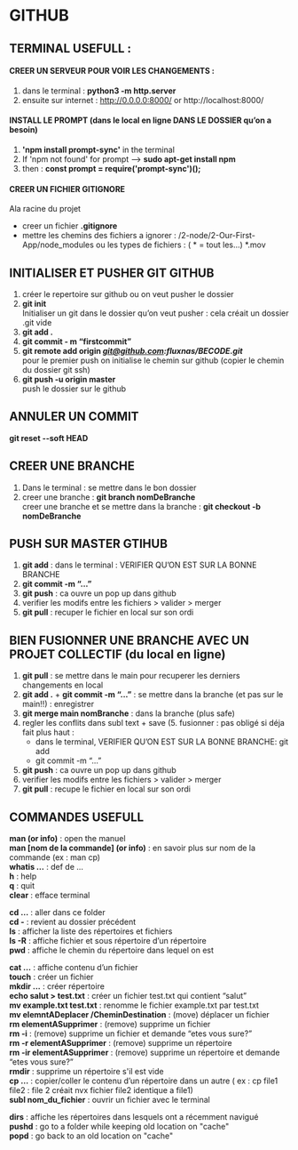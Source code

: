# GITHUB

## TERMINAL USEFULL : 
#### CREER UN SERVEUR POUR VOIR LES CHANGEMENTS :
1. dans le terminal : **python3 -m http.server**
2. ensuite sur internet : http://0.0.0.0:8000/ or http://localhost:8000/

#### INSTALL LE PROMPT (dans le local en ligne DANS LE DOSSIER qu’on a besoin)
1. **'npm install prompt-sync'** in the terminal
2. If 'npm not found' for prompt --> **sudo apt-get install npm**
3. then : **const prompt = require('prompt-sync')();**

#### CREER UN FICHIER GITIGNORE
Ala racine du projet 
- creer un fichier **.gitignore**
- mettre les chemins des fichiers a ignorer :
/2-node/2-Our-First-App/node_modules
ou les types de fichiers : ( * = tout les...)
*.mov


## INITIALISER ET PUSHER GIT GITHUB  
1. créer le repertoire sur github ou on veut pusher le dossier  
2. **git init**    
    Initialiser un git dans le dossier qu’on veut pusher : cela créait un dossier .git vide  
3. **git add .**  
4. **git commit - m “firstcommit”**  
5. **git remote add origin *git@github.com:fluxnas/BECODE.git***  
    pour le premier push on initialise le chemin sur github (copier le chemin du dossier git ssh)  
6. **git push -u origin master**   
    push le dossier sur le github   

## ANNULER UN COMMIT   
**git reset --soft HEAD**  

## CREER UNE BRANCHE  
1. Dans le terminal : se mettre dans le bon dossier  
2. creer une branche : **git branch nomDeBranche**  
    creer une branche et se mettre dans la branche : **git checkout -b nomDeBranche**   
    
## PUSH SUR MASTER GTIHUB
1. **git add** : dans le terminal : VERIFIER QU’ON EST SUR LA BONNE BRANCHE
2. **git commit -m “...”**
3. **git push** : ca ouvre un pop up dans github 
4. verifier les modifs entre les fichiers > valider > merger
5. **git pull** : recuper le fichier en local sur son ordi

## BIEN FUSIONNER UNE BRANCHE AVEC UN PROJET COLLECTIF (du local en ligne)
1. **git pull** : se mettre dans le main pour recuperer les derniers changements en local
2. **git add .** + **git commit -m “...”** : se mettre dans la branche (et pas sur le main!!) : enregistrer
3. **git merge main nomBranche** : dans la branche (plus safe)
4. regler les conflits dans subl text + save 
    (5. fusionner : pas obligé si déja fait plus haut : 
    - dans le terminal, VERIFIER QU’ON EST SUR LA BONNE BRANCHE: git add
    - git commit -m “...” 
6. **git push** : ca ouvre un pop up dans github 
7. verifier les modifs entre les fichiers > valider > merger
8. **git pull** : recupe le fichier en local sur son ordi

## COMMANDES USEFULL

**man (or info)** : open the manuel    
**man [nom de la commande] (or info)** : en savoir plus sur nom de la commande (ex : man cp)  
**whatis …** : def de …  
**h** : help  
**q** : quit   
**clear** : efface terminal  

**cd …** : aller dans ce folder  
**cd -** : revient au dossier précédent  
**ls** : afficher la liste des répertoires et fichiers   
**ls -R** : affiche fichier et sous répertoire d’un répertoire  
**pwd** : affiche le chemin du répertoire dans lequel on est  

**cat …** : affiche contenu d’un fichier   
**touch** : créer un fichier  
**mkdir ...** : créer répertoire  
**echo salut > test.txt** : créer un fichier test.txt qui contient “salut”  
**mv example.txt test.txt** : renomme le fichier example.txt par test.txt  
**mv elemntADeplacer /CheminDestination** : (move) déplacer un fichier   
**rm elementASupprimer** : (remove) supprime un fichier  
**rm -i** : (remove) supprime un fichier et demande “etes vous sure?”  
**rm -r elementASupprimer** : (remove) supprime un répertoire  
**rm -ir elementASupprimer** : (remove) supprime un répertoire et demande “etes vous sure?”  
**rmdir** : supprime un répertoire s'il est vide  
**cp …** : copier/coller le contenu d’un répertoire dans un autre ( ex : cp file1 file2 : file 2 créait nvx fichier file2 identique a file1)  
**subl nom_du_fichier** : ouvrir un fichier avec le terminal  


**dirs** : affiche les répertoires dans lesquels ont a récemment navigué  
**pushd** : go to a folder while keeping old location on "cache"  
**popd** : go back to an old location on "cache"  

